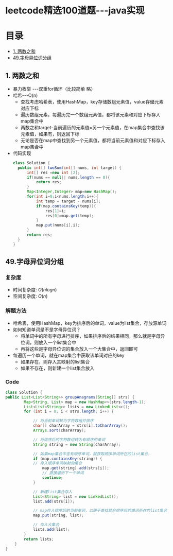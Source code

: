 # leetcode精选100道题---java实现

# 目录
- [1. 两数之和](#1-两数之和)
- [49.字母异位词分组](#49字母异位词分组)




## 1. 两数之和
- 暴力枚举 ---双重for循环（比较简单 略）
- 哈希---O(n)
  - 查找考虑哈希表，使用HashMap，key存储数组元素值，value存储元素对应下标
  - 遍历数组元素，每遍历完一个数组元素值，都将该元素和对应下标存入map集合中
  - 两数之和target-当前遍历的元素值=另一个元素值，在map集合中查找该元素值，如果有，则返回下标
  - 无论是否在map中查找到另一个元素值，都将当前元素值和对应下标存入map集合中
- 代码实现
  ~~~ java
  class Solution {
    public int[] twoSum(int[] nums, int target) {
        int[] res =new int [2];
        if(nums == null|| nums.length == 0){
            return res;
        }
        Map<Integer,Integer> map=new HashMap();
        for(int i=0;i<nums.length;i++){
            int temp = target - nums[i];
            if(map.containsKey(temp)){
                res[1]=i;
                res[0]=map.get(temp);
            }
            map.put(nums[i],i);
        }
        return res;
    }
  }  

## 49.字母异位词分组

### 复杂度

- 时间复杂度: $O(nlogn)$
- 空间复杂度: $O(n)$

### 解题方法
- 哈希表，使用HashMap，key为排序后的单词，value为list集合，存放源单词
- 如何知道单词是不是字母异位词？
    - 将单词中的所有字母进行排序，如果排序后的结果相同，那么就是字母异位词，则放入一个list集合中
    - 再将这些是字母异位词的集合放入一个大集合中，返回即可
- 每遍历一个单词，就在map集合中获取该单词对应的key
    - 如果存在，则存入其映射的list集合
    - 如果不存在，则新建一个list集合放入

### Code
```Java []
class Solution {
public List<List<String>> groupAnagrams(String[] strs) {
        Map<String, List> map = new HashMap<>(strs.length-1);
        List<List<String>> lists = new LinkedList<>();
        for (int i = 0; i < strs.length; i++) {

            // 将当前单词转为字符数组并排序
            char[] charArray = strs[i].toCharArray();
            Arrays.sort(charArray);

            // 将排序后的字符数组转为有顺序的单词
            String string = new String(charArray);

            // 如果map集合中含有顺序单词，就获取顺序单词所在的list集合，
            if (map.containsKey(string)) {
            // 存入顺序单词映射的集合
                map.get(string).add(strs[i]);
                // 直接遍历下一个单词
                continue;
            }

            // 新建list集合存入
            List<String> list = new LinkedList();
            list.add(strs[i]);

            // map存入排序后的当前单词，以便于查找其余排序后的单词所在的list集合
            map.put(string, list);

            // 存入大集合
            lists.add(list);
        }
        return lists;
    }
}
```

